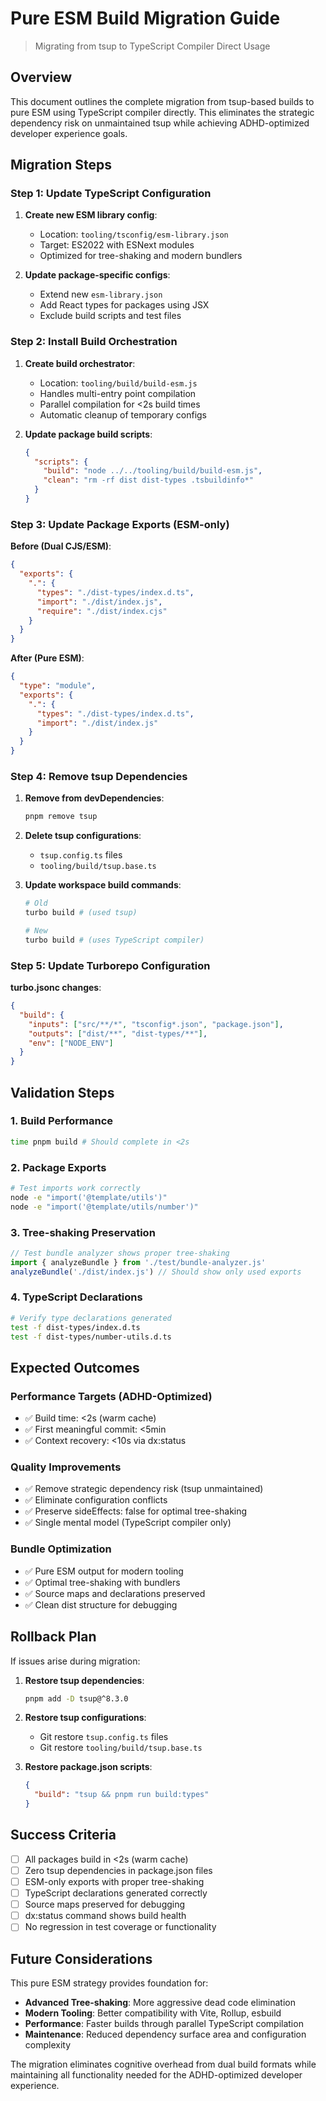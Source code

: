 # Pure ESM Build Migration Guide

> Migrating from tsup to TypeScript Compiler Direct Usage

## Overview

This document outlines the complete migration from tsup-based builds to pure ESM
using TypeScript compiler directly. This eliminates the strategic dependency
risk on unmaintained tsup while achieving ADHD-optimized developer experience
goals.

## Migration Steps

### Step 1: Update TypeScript Configuration

1. **Create new ESM library config**:
   - Location: `tooling/tsconfig/esm-library.json`
   - Target: ES2022 with ESNext modules
   - Optimized for tree-shaking and modern bundlers

2. **Update package-specific configs**:
   - Extend new `esm-library.json`
   - Add React types for packages using JSX
   - Exclude build scripts and test files

### Step 2: Install Build Orchestration

1. **Create build orchestrator**:
   - Location: `tooling/build/build-esm.js`
   - Handles multi-entry point compilation
   - Parallel compilation for <2s build times
   - Automatic cleanup of temporary configs

2. **Update package build scripts**:
   ```json
   {
     "scripts": {
       "build": "node ../../tooling/build/build-esm.js",
       "clean": "rm -rf dist dist-types .tsbuildinfo*"
     }
   }
   ```

### Step 3: Update Package Exports (ESM-only)

**Before (Dual CJS/ESM)**:

```json
{
  "exports": {
    ".": {
      "types": "./dist-types/index.d.ts",
      "import": "./dist/index.js",
      "require": "./dist/index.cjs"
    }
  }
}
```

**After (Pure ESM)**:

```json
{
  "type": "module",
  "exports": {
    ".": {
      "types": "./dist-types/index.d.ts",
      "import": "./dist/index.js"
    }
  }
}
```

### Step 4: Remove tsup Dependencies

1. **Remove from devDependencies**:

   ```bash
   pnpm remove tsup
   ```

2. **Delete tsup configurations**:
   - `tsup.config.ts` files
   - `tooling/build/tsup.base.ts`

3. **Update workspace build commands**:

   ```bash
   # Old
   turbo build # (used tsup)

   # New
   turbo build # (uses TypeScript compiler)
   ```

### Step 5: Update Turborepo Configuration

**turbo.jsonc changes**:

```json
{
  "build": {
    "inputs": ["src/**/*", "tsconfig*.json", "package.json"],
    "outputs": ["dist/**", "dist-types/**"],
    "env": ["NODE_ENV"]
  }
}
```

## Validation Steps

### 1. Build Performance

```bash
time pnpm build # Should complete in <2s
```

### 2. Package Exports

```bash
# Test imports work correctly
node -e "import('@template/utils')"
node -e "import('@template/utils/number')"
```

### 3. Tree-shaking Preservation

```javascript
// Test bundle analyzer shows proper tree-shaking
import { analyzeBundle } from './test/bundle-analyzer.js'
analyzeBundle('./dist/index.js') // Should show only used exports
```

### 4. TypeScript Declarations

```bash
# Verify type declarations generated
test -f dist-types/index.d.ts
test -f dist-types/number-utils.d.ts
```

## Expected Outcomes

### Performance Targets (ADHD-Optimized)

- ✅ Build time: <2s (warm cache)
- ✅ First meaningful commit: <5min
- ✅ Context recovery: <10s via dx:status

### Quality Improvements

- ✅ Remove strategic dependency risk (tsup unmaintained)
- ✅ Eliminate configuration conflicts
- ✅ Preserve sideEffects: false for optimal tree-shaking
- ✅ Single mental model (TypeScript compiler only)

### Bundle Optimization

- ✅ Pure ESM output for modern tooling
- ✅ Optimal tree-shaking with bundlers
- ✅ Source maps and declarations preserved
- ✅ Clean dist structure for debugging

## Rollback Plan

If issues arise during migration:

1. **Restore tsup dependencies**:

   ```bash
   pnpm add -D tsup@^8.3.0
   ```

2. **Restore tsup configurations**:
   - Git restore `tsup.config.ts` files
   - Git restore `tooling/build/tsup.base.ts`

3. **Restore package.json scripts**:
   ```json
   {
     "build": "tsup && pnpm run build:types"
   }
   ```

## Success Criteria

- [ ] All packages build in <2s (warm cache)
- [ ] Zero tsup dependencies in package.json files
- [ ] ESM-only exports with proper tree-shaking
- [ ] TypeScript declarations generated correctly
- [ ] Source maps preserved for debugging
- [ ] dx:status command shows build health
- [ ] No regression in test coverage or functionality

## Future Considerations

This pure ESM strategy provides foundation for:

- **Advanced Tree-shaking**: More aggressive dead code elimination
- **Modern Tooling**: Better compatibility with Vite, Rollup, esbuild
- **Performance**: Faster builds through parallel TypeScript compilation
- **Maintenance**: Reduced dependency surface area and configuration complexity

The migration eliminates cognitive overhead from dual build formats while
maintaining all functionality needed for the ADHD-optimized developer
experience.
